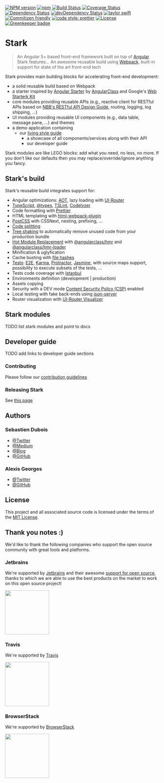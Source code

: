 [![NPM version](https://img.shields.io/npm/v/@nationalbankbelgium/stark-core.svg)](https://www.npmjs.com/package/@nationalbankbelgium/stark-core)
[![npm](https://img.shields.io/npm/dm/@nationalbankbelgium/stark-core.svg)](https://www.npmjs.com/package/@nationalbankbelgium/stark-core)
[![Build Status](https://travis-ci.org/NationalBankBelgium/stark.svg?branch=master)](https://travis-ci.org/NationalBankBelgium/stark)
[![Coverage Status](https://coveralls.io/repos/github/NationalBankBelgium/stark/badge.svg?branch=master)](https://coveralls.io/github/NationalBankBelgium/stark?branch=master)
[![Dependency Status](https://david-dm.org/NationalBankBelgium/stark.svg)](https://david-dm.org/NationalBankBelgium/stark)
[![devDependency Status](https://david-dm.org/NationalBankBelgium/stark/dev-status.svg)](https://david-dm.org/NationalBankBelgium/stark#info=devDependencies)
[![taylor swift](https://img.shields.io/badge/secured%20by-taylor%20swift-brightgreen.svg)](https://twitter.com/SwiftOnSecurity)
[![Commitizen friendly](https://img.shields.io/badge/commitizen-friendly-brightgreen.svg)](http://commitizen.github.io/cz-cli/)
[![code style: prettier](https://img.shields.io/badge/code_style-prettier-ff69b4.svg?style=flat-square)](https://github.com/prettier/prettier)
[![License](https://img.shields.io/cocoapods/l/AFNetworking.svg)](LICENSE) [![Greenkeeper badge](https://badges.greenkeeper.io/NationalBankBelgium/stark.svg)](https://greenkeeper.io/)

# Stark

> An Angular 5+ based front-end framework built on top of [Angular](https://angular.io)
> Stark features... An awesome reusable build using [Webpack](https://webpack.js.org/), built-in support for state of the art front-end tech  

Stark provides main building blocks for accelerating front-end development:
* a solid reusable build based on Webpack  
* a starter inspired by [Angular Starter](https://github.com/gdi2290/angular-starter) by [AngularClass](https://angularclass.com) and Google's [Web Starterk Kit](https://github.com/google/web-starter-kit)
* core modules providing reusable APIs (e.g., reactive client for RESTful APIs based on [NBB's RESTful API Design Guide](https://github.com/NationalBankBelgium/REST-API-Design-Guide/wiki), routing, logging, log shipping, ...)
* UI modules providing reusable UI components (e.g., data table, message pane, ...) and themes
* a demo application containing
  * our [living style guide](https://www.smashingmagazine.com/2016/05/creating-a-living-style-guide-case-study/)
	* a showcase of all components/services along with their API
	* our developer guide

Stark modules are like LEGO blocks: add what you need, no less, no more. If you don't like our defaults then you may replace/override/ignore anything you fancy.  

## Stark's build
Stark's reusable build integrates support for:

* Angular optimizations: [AOT](https://angular.io/docs/ts/latest/cookbook/aot-compiler.html), lazy loading with [UI-Router](https://github.com/angular-ui/ui-router)
* [TypeScript](https://www.typescriptlang.org/), [@types](https://www.npmjs.com/~types), [TSLint](http://palantir.github.io/tslint/), [Codelyzer](https://github.com/mgechev/codelyzer)
* Code formatting with [Prettier](https://prettier.io/)
* HTML templating with [html-webpack-plugin](https://github.com/jantimon/html-webpack-plugin)
* [PostCSS](http://postcss.org/) with CSSNext, nesting, prefixing, ...
* [Code splitting](https://robertknight.github.io/posts/webpack-dll-plugins/)
* [Tree shaking](https://webpack.js.org/guides/tree-shaking/) to automatically remove unused code from your production bundle
* [Hot Module Replacement](https://webpack.github.io/docs/hot-module-replacement-with-webpack.html) with [@angularclass/hmr](https://github.com/angularclass/angular-hmr) and [@angularclass/hmr-loader](https://github.com/angularclass/angular-hmr-loader)
* Minification & uglyfication
* Cache busting with [file hashes](https://www.npmjs.com/package/webpack-sha-hash)
* [Tests](https://angular.io/docs/ts/latest/guide/testing.html): [E2E](https://angular.github.io/protractor/#/faq#what-s-the-difference-between-karma-and-protractor-when-do-i-use-which-), [Karma](https://karma-runner.github.io/), [Protractor](https://angular.github.io/protractor/), [Jasmine](https://github.com/jasmine/jasmine), with source maps support, possibility to execute subsets of the tests, ...
* Tests code coverage with [Istanbul](https://github.com/gotwarlost/istanbul)
* Environments definition (development | production)
* Assets copying
* Security with a DEV mode [Content Security Policy (CSP)](https://content-security-policy.com/) enabled
* Local testing with fake back-ends using [json-server](https://github.com/typicode/json-server)
* Router visualization with [UI-Router Visualizer](https://github.com/ui-router/visualizer)

## Stark modules
TODO list stark modules and point to docs

## Developer guide
TODO add links to developer guide sections

### Contributing
Please follow our [contribution guidelines](/CONTRIBUTING.md)

### Releasing Stark
See [this page](/RELEASE.md)

## Authors

### Sebastien Dubois
* [@Twitter](https://twitter.com/dSebastien)
* [@Medium](https://medium.com/@dSebastien)
* [@Blog](https://www.dsebastien.net)
* [@GitHub](https://github.com/dSebastien)

### Alexis Georges
* [@Twitter](https://twitter.com/SuperITMan_BE)
* [@GitHub](https://github.com/SuperITMan)

## License
This project and all associated source code is licensed under the terms of the [MIT License](/LICENSE).

## Thank you notes :)
We'd like to thank the following companies who support the open source community with great tools and platforms.

### Jetbrains
We're supported by [Jetbrains](https://www.jetbrains.com) and their awesome [support for open source](https://www.jetbrains.com/buy/opensource/), thanks to which we are able to use the best products on the market to work on this open source project!

<a href="https://www.jetbrains.com"><img src="http://www.underconsideration.com/brandnew/archives/jetbrains_logo_detail.jpg" width="144px"></a>

### Travis
We're supported by [Travis](https://travis-ci.org/)

<a href="https://travis-ci.org/"><img src="https://travis-ci.com/images/logos/TravisCI-Full-Color.png" width="144px"></a>

### BrowserStack
We're supported by [BrowserStack](https://www.browserstack.com)

<a href="https://www.browserstack.com"><img src="https://bstacksupport.zendesk.com/attachments/token/22M109zCUfkKcqXrJKzapE2f7/?name=browserstack-logo-600x315.png" width="144px"></a>



